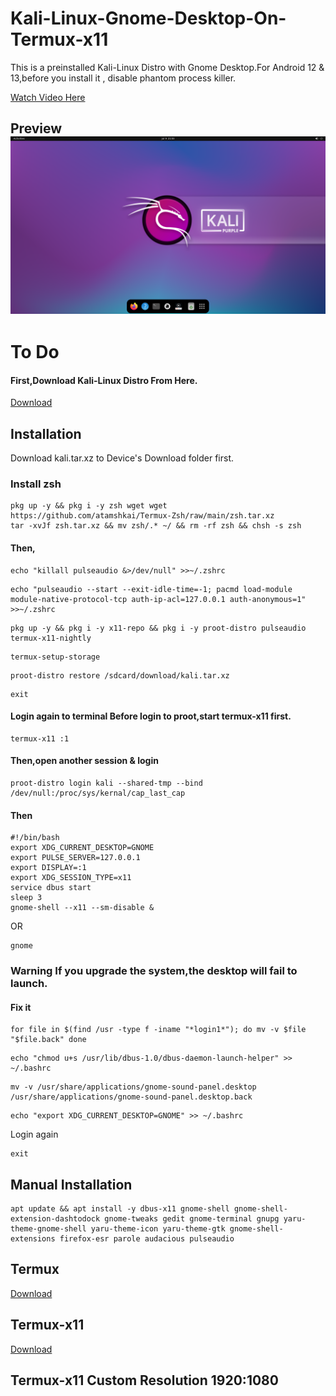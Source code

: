 # Kali-Linux-Gnome-Desktop-On-Termux-x11

This is a preinstalled Kali-Linux Distro with Gnome Desktop.For Android 12 & 13,before you install it , disable phantom process killer. 

[Watch Video Here](https://youtu.be/UxmQSETvAOc) 

## Preview ![](https://raw.githubusercontent.com/atamshkai/Kali-Linux-Gnome-Desktop-On-Termux-x11/main/kali-linux-gnome.png) 

# To Do 

#### First,Download Kali-Linux Distro From Here. 
[Download](https://archive.org/download/kali.tar.xz/kali.tar.xz) 

## Installation 
Download kali.tar.xz to Device's Download folder first. 

### Install zsh 
``` 
pkg up -y && pkg i -y zsh wget wget https://github.com/atamshkai/Termux-Zsh/raw/main/zsh.tar.xz 
tar -xvJf zsh.tar.xz && mv zsh/.* ~/ && rm -rf zsh && chsh -s zsh 
``` 
#### Then, 
``` 
echo "killall pulseaudio &>/dev/null" >>~/.zshrc 
``` 
```
echo "pulseaudio --start --exit-idle-time=-1; pacmd load-module module-native-protocol-tcp auth-ip-acl=127.0.0.1 auth-anonymous=1" >>~/.zshrc 
``` 
``` 
pkg up -y && pkg i -y x11-repo && pkg i -y proot-distro pulseaudio termux-x11-nightly 
``` 
``` 
termux-setup-storage 
``` 
``` 
proot-distro restore /sdcard/download/kali.tar.xz 
``` 
``` 
exit 
``` 
#### Login again to terminal Before login to proot,start termux-x11 first. 
``` 
termux-x11 :1 
``` 
#### Then,open another session & login 
``` 
proot-distro login kali --shared-tmp --bind /dev/null:/proc/sys/kernal/cap_last_cap
``` 
#### Then 
``` 
#!/bin/bash
export XDG_CURRENT_DESKTOP=GNOME
export PULSE_SERVER=127.0.0.1
export DISPLAY=:1
export XDG_SESSION_TYPE=x11
service dbus start
sleep 3
gnome-shell --x11 --sm-disable &
``` 
OR 
``` 
gnome 
``` 
### Warning If you upgrade the system,the desktop will fail to launch. 
#### Fix it 
``` 
for file in $(find /usr -type f -iname "*login1*"); do mv -v $file "$file.back" done 
``` 
``` 
echo "chmod u+s /usr/lib/dbus-1.0/dbus-daemon-launch-helper" >> ~/.bashrc 
``` 
``` 
mv -v /usr/share/applications/gnome-sound-panel.desktop /usr/share/applications/gnome-sound-panel.desktop.back 
``` 
``` 
echo "export XDG_CURRENT_DESKTOP=GNOME" >> ~/.bashrc 
``` 
Login again 
``` 
exit 
``` 
## Manual Installation
```
apt update && apt install -y dbus-x11 gnome-shell gnome-shell-extension-dashtodock gnome-tweaks gedit gnome-terminal gnupg yaru-theme-gnome-shell yaru-theme-icon yaru-theme-gtk gnome-shell-extensions firefox-esr parole audacious pulseaudio
```
## Termux 
[Download](https://github.com/termux/termux-app/releases/download/v0.118.0/termux-app_v0.118.0+github-debug_universal.apk) 
## Termux-x11 
[Download](https://archive.org/download/termux-x11/app-universal-debug.apk) 
## Termux-x11 Custom Resolution 1920:1080
